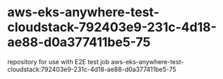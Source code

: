 # aws-eks-anywhere-test-cloudstack-792403e9-231c-4d18-ae88-d0a377411be5-75
repository for use with E2E test job aws-eks-anywhere-test-cloudstack:792403e9-231c-4d18-ae88-d0a377411be5-75

